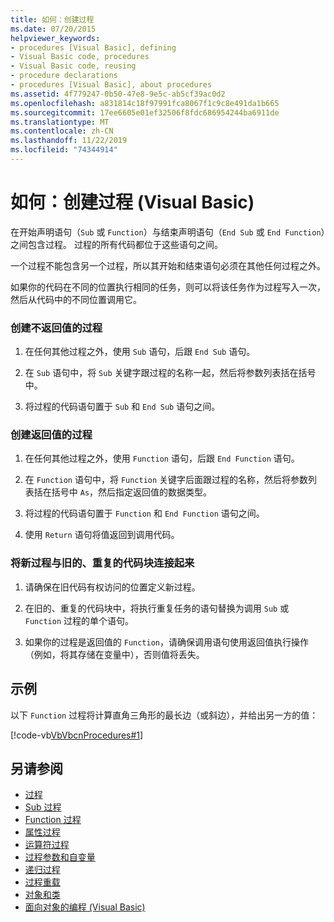 ```yaml
---
title: 如何：创建过程
ms.date: 07/20/2015
helpviewer_keywords:
- procedures [Visual Basic], defining
- Visual Basic code, procedures
- Visual Basic code, reusing
- procedure declarations
- procedures [Visual Basic], about procedures
ms.assetid: 4f779247-0b50-47e8-9e5c-ab5cf39ac0d2
ms.openlocfilehash: a831814c18f97991fca8067f1c9c8e491da1b665
ms.sourcegitcommit: 17ee6605e01ef32506f8fdc686954244ba6911de
ms.translationtype: MT
ms.contentlocale: zh-CN
ms.lasthandoff: 11/22/2019
ms.locfileid: "74344914"
---
```

# <a name="how-to-create-a-procedure-visual-basic"></a>如何：创建过程 (Visual Basic)

在开始声明语句（`Sub` 或 `Function`）与结束声明语句（`End Sub` 或 `End Function`）之间包含过程。 过程的所有代码都位于这些语句之间。

 一个过程不能包含另一个过程，所以其开始和结束语句必须在其他任何过程之外。

 如果你的代码在不同的位置执行相同的任务，则可以将该任务作为过程写入一次，然后从代码中的不同位置调用它。

### <a name="to-create-a-procedure-that-does-not-return-a-value"></a>创建不返回值的过程

1. 在任何其他过程之外，使用 `Sub` 语句，后跟 `End Sub` 语句。

2. 在 `Sub` 语句中，将 `Sub` 关键字跟过程的名称一起，然后将参数列表括在括号中。

3. 将过程的代码语句置于 `Sub` 和 `End Sub` 语句之间。

### <a name="to-create-a-procedure-that-returns-a-value"></a>创建返回值的过程

1. 在任何其他过程之外，使用 `Function` 语句，后跟 `End Function` 语句。

2. 在 `Function` 语句中，将 `Function` 关键字后面跟过程的名称，然后将参数列表括在括号中 `As`，然后指定返回值的数据类型。

3. 将过程的代码语句置于 `Function` 和 `End Function` 语句之间。

4. 使用 `Return` 语句将值返回到调用代码。

### <a name="to-connect-your-new-procedure-with-the-old-repetitive-blocks-of-code"></a>将新过程与旧的、重复的代码块连接起来

1. 请确保在旧代码有权访问的位置定义新过程。

2. 在旧的、重复的代码块中，将执行重复任务的语句替换为调用 `Sub` 或 `Function` 过程的单个语句。

3. 如果你的过程是返回值的 `Function`，请确保调用语句使用返回值执行操作（例如，将其存储在变量中），否则值将丢失。

## <a name="example"></a>示例

 以下 `Function` 过程将计算直角三角形的最长边（或斜边），并给出另一方的值：

 [!code-vb[VbVbcnProcedures#1](~/samples/snippets/visualbasic/VS_Snippets_VBCSharp/VbVbcnProcedures/VB/Class1.vb#1)]

## <a name="see-also"></a>另请参阅

- [过程](index.md)
- [Sub 过程](sub-procedures.md)
- [Function 过程](function-procedures.md)
- [属性过程](property-procedures.md)
- [运算符过程](operator-procedures.md)
- [过程参数和自变量](procedure-parameters-and-arguments.md)
- [递归过程](recursive-procedures.md)
- [过程重载](procedure-overloading.md)
- [对象和类](../objects-and-classes/index.md)
- [面向对象的编程 (Visual Basic)](../../concepts/object-oriented-programming.md)
